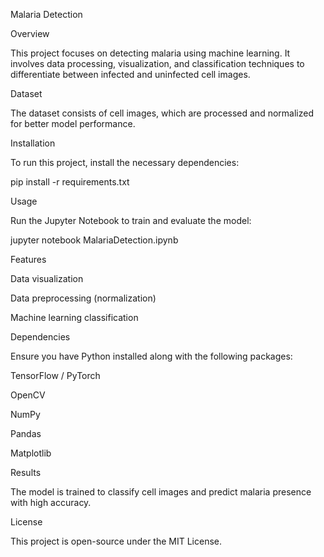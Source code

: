 Malaria Detection

Overview

This project focuses on detecting malaria using machine learning. It involves data processing, visualization, and classification techniques to differentiate between infected and uninfected cell images.

Dataset

The dataset consists of cell images, which are processed and normalized for better model performance.

Installation

To run this project, install the necessary dependencies:

pip install -r requirements.txt

Usage

Run the Jupyter Notebook to train and evaluate the model:

jupyter notebook MalariaDetection.ipynb

Features

Data visualization

Data preprocessing (normalization)

Machine learning classification

Dependencies

Ensure you have Python installed along with the following packages:

TensorFlow / PyTorch

OpenCV

NumPy

Pandas

Matplotlib

Results

The model is trained to classify cell images and predict malaria presence with high accuracy.

License

This project is open-source under the MIT License.

